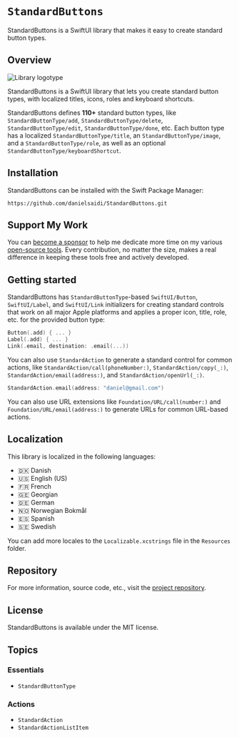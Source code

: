 # ``StandardButtons``

StandardButtons is a SwiftUI library that makes it easy to create standard button types.


## Overview

![Library logotype](Logo.png)

StandardButtons is a SwiftUI library that lets you create standard button types, with localized titles, icons, roles and keyboard shortcuts.

StandardButtons defines **110+** standard button types, like ``StandardButtonType/add``, ``StandardButtonType/delete``, ``StandardButtonType/edit``, ``StandardButtonType/done``, etc. Each button type has a localized ``StandardButtonType/title``, an ``StandardButtonType/image``, and a ``StandardButtonType/role``, as well as an optional ``StandardButtonType/keyboardShortcut``.


## Installation

StandardButtons can be installed with the Swift Package Manager:

```
https://github.com/danielsaidi/StandardButtons.git
```


## Support My Work

You can [become a sponsor][Sponsors] to help me dedicate more time on my various [open-source tools][OpenSource]. Every contribution, no matter the size, makes a real difference in keeping these tools free and actively developed.



## Getting started

StandardButtons has ``StandardButtonType``-based  ``SwiftUI/Button``, ``SwiftUI/Label``, and ``SwiftUI/Link`` initializers for creating standard controls that work on all major Apple platforms and applies a proper icon, title, role, etc. for the provided button type:

```swift
Button(.add) { ... }
Label(.add) { ... }
Link(.email, destination: .email(...))
```

You can also use ``StandardAction`` to generate a standard control for common actions, like ``StandardAction/call(phoneNumber:)``, ``StandardAction/copy(_:)``, ``StandardAction/email(address:)``, and ``StandardAction/openUrl(_:)``.

```swift
StandardAction.email(address: "daniel@gmail.com")
```

You can also use URL extensions like ``Foundation/URL/call(number:)`` and ``Foundation/URL/email(address:)`` to generate URLs for common URL-based actions.



## Localization

This library is localized in the following languages:

* 🇩🇰 Danish 
* 🇺🇸 English (US)
* 🇫🇷 French
* 🇬🇪 Georgian
* 🇩🇪 German
* 🇳🇴 Norwegian Bokmål
* 🇪🇸 Spanish
* 🇸🇪 Swedish

You can add more locales to the `Localizable.xcstrings` file in the `Resources` folder.  



## Repository

For more information, source code, etc., visit the [project repository][Repository].



## License

StandardButtons is available under the MIT license.



## Topics

### Essentials

- ``StandardButtonType``

### Actions

- ``StandardAction``
- ``StandardActionListItem``



[Repository]: https://github.com/danielsaidi/StandardButtons

[Email]: mailto:daniel.saidi@gmail.com
[Website]: https://danielsaidi.com
[GitHub]: https://github.com/danielsaidi
[OpenSource]: https://danielsaidi.com/opensource
[Sponsors]: https://github.com/sponsors/danielsaidi
